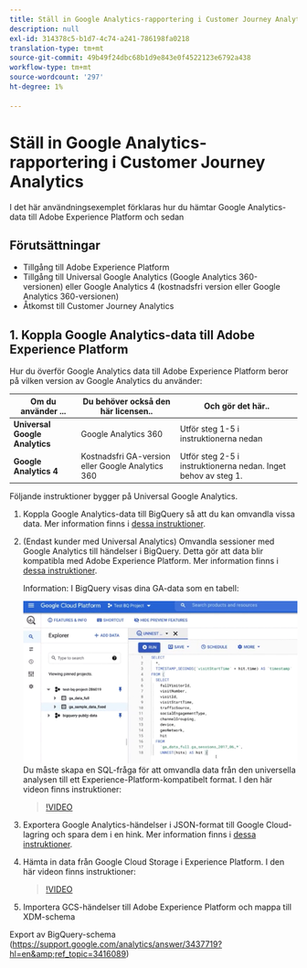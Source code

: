 ```yaml
---
title: Ställ in Google Analytics-rapportering i Customer Journey Analytics
description: null
exl-id: 314378c5-b1d7-4c74-a241-786198fa0218
translation-type: tm+mt
source-git-commit: 49b49f24dbc68b1d9e843e0f4522123e6792a438
workflow-type: tm+mt
source-wordcount: '297'
ht-degree: 1%

---
```


# Ställ in Google Analytics-rapportering i Customer Journey Analytics

I det här användningsexemplet förklaras hur du hämtar Google Analytics-data till Adobe Experience Platform och sedan

## Förutsättningar

* Tillgång till Adobe Experience Platform
* Tillgång till Universal Google Analytics (Google Analytics 360-versionen) eller Google Analytics 4 (kostnadsfri version eller Google Analytics 360-versionen)
* Åtkomst till Customer Journey Analytics

## 1. Koppla Google Analytics-data till Adobe Experience Platform

Hur du överför Google Analytics data till Adobe Experience Platform beror på vilken version av Google Analytics du använder:

| Om du använder ... | Du behöver också den här licensen.. | Och gör det här.. |
| --- | --- | --- |
| **Universal Google Analytics** | Google Analytics 360 | Utför steg 1-5 i instruktionerna nedan |
| **Google Analytics 4** | Kostnadsfri GA-version eller Google Analytics 360 | Utför steg 2-5 i instruktionerna nedan. Inget behov av steg 1. |

Följande instruktioner bygger på Universal Google Analytics.

1. Koppla Google Analytics-data till BigQuery så att du kan omvandla vissa data.
Mer information finns i [dessa instruktioner](https://support.google.com/analytics/answer/3416092?hl=en).

1. (Endast kunder med Universal Analytics) Omvandla sessioner med Google Analytics till händelser i BigQuery.
Detta gör att data blir kompatibla med Adobe Experience Platform. Mer information finns i [dessa instruktioner](https://support.google.com/analytics/answer/3437618?hl=en).

   Information: I BigQuery visas dina GA-data som en tabell:

   ![](assets/ga-bigquery.png)
Du måste skapa en SQL-fråga för att omvandla data från den universella analysen till ett Experience-Platform-kompatibelt format. I den här videon finns instruktioner:

   >[!VIDEO](https://video.tv.adobe.com/v/332634)

1. Exportera Google Analytics-händelser i JSON-format till Google Cloud-lagring och spara dem i en hink.
Mer information finns i [dessa instruktioner](https://support.google.com/analytics/answer/3437719?hl=en&amp;ref_topic=3416089).

1. Hämta in data från Google Cloud Storage i Experience Platform.
I den här videon finns instruktioner:

   >[!VIDEO](https://video.tv.adobe.com/v/332641)

1. Importera GCS-händelser till Adobe Experience Platform och mappa till XDM-schema

Export av BigQuery-schema (https://support.google.com/analytics/answer/3437719?hl=en&amp;ref_topic=3416089)
